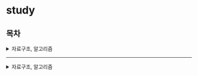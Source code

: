 # study

## 목차
<details>
<summary>자료구조, 알고리즘</summary>
<div markdown="1">

1. [피보나치 수열](#1-피보나치-수열)
2. [Call by value &amp; Call by reference](#2-call-by-value--call-by-reference)
3. [시간복잡도와 공간복잡도](#3-시간복잡도와-공간복잡도)
4. [정렬과 시간 복잡도](#4-정렬과-시간-복잡도)
5. [배열과 연결리스트](#5-배열과-연결리스트)
6. [스택과 큐](#6-스택과-큐)
7. [DFS와 BFS](#7-dfs와-bfs)
8. [이진탐색](#8-이진탐색)
9. [트리와 그래프](#9-트리와-그래프)
10. [이진트리, 균형이진트리, 레드블랙트리](#10-이진트리-균형이진트리-레드블랙트리)


</div>
</details>

---
<details>
<summary>자료구조, 알고리즘</summary>
<div markdown="1">

## 1. 피보나치 수열
### 첫째 및 둘째 항이 1이며, 그 뒤의 모든 항은 바로 앞 두항의 합인 수열
예시) 1, 1, 3, 3, 5, 8, …
편의상 0번째 항을 0으로 두기도 함
<br/>
<br/>
<br/>

---
## 2. Call by value & Call by reference
| Call by value | Call by reference |
| --- | --- |
| 인자로 받은 값을 복사하여 처리 | 인자로 받은 값의 주소를 참조하여 직접 값에 영향을 줌 |
| 원본 값 수정 X | 원본 값 수정 O |
| 변수의 복사본이 전달됨 | 변수 자체가 전달됨 |
| 실제 인수가 다른 메모리 위치에 생성 | 실제 인수가 같은 메모리 위치에 생성 |
<br/>
<br/>
<br/>

---
## 3. 시간복잡도와 공간복잡도
### 시간 복잡도 : 알고리즘의 수행 시간 분석

- 특정 크기의 입력을 기준으로 할 때 필요한 연산의 횟수를 나타냄
- 성능 평가 Case
    - 최선의 경우 (Best Case)
    - 최악의 경우 (Worst Case)
    - 평균의 경우 (Average Case)
- 알고리즘이 복잡해질수록 평균 구하기 어려움 → 최악의 경우로 알고리즘 성능을 파악

### 공간 복잡도 : 알고리즘의 메모리 사용량 분석

- 프로그램 실행과 완료에 얼마나 많은 공간(메모리)가 필요한지를 나타냄
- 공간 (space)
    - 고정 공간 (알고리즘과 무관한 공간)
        - 코드가 저장되는 공간, 알고리즘 실행을 위해 시스템이 필요로 하는 공간 등
    - 가변 공간 (알고리즘과 밀접한 공간)
        - 변수를 저장하는 공간 등의 문제를 해결하기 위해 알고리즘이 필요로 하는 공간

| 시간 복잡도 | 공간 복잡도 |
| --- | --- |
| 얼마나 빠르게 실행되는지를 판단 | 얼마나 많은 자원(메모리 공간)이 필요한지를 판단 |

### 시간 복잡도와 공간 복잡도는 반비례하는 경향이 있음, 보통 알고리즘의 성능을 판단할 때는 시간 복잡도를 위주로 판단
<br/>
<br/>
<br/>

---
## 4. 정렬과 시간 복잡도
### 버블정렬(Bubble Sort)

- 시간 복잡도 : O(N^2)
- 배열의 첫 원소부터 순차적으로 진행하며, 현재 원소가 그 다음 원소의 값보다 크면 두 원소를 바꾸는 작업을 완전히 정렬 될 때까지 반복하는 정렬

### 선택정렬(Selection Sort)

- 시간 복잡도 : O(N^2)
- 배열을 탐색하며 가장 작은 원소를 배열 맨 앞의 원소와 교체, 그 다음으로 작은 원소를 찾아 다시 앞으로 보냄. 이 작업을 완전히 정렬 될 때까지 반복하는 정렬

### 삽입 정렬(Insertion Sort)

- 최선의 경우: O(n), 최악의 경우: O(n^2)
- 배열의 모든 요소를 앞에서 부터 차례대로 이미 정렬된 배열 부분과 비교하여, 삽입하는 작업을 반복하는 정렬

### 병합 정렬(merge Sort)

- 시간 복잡도: O(n log n)
- 배열을 절반씩 나누어 부분리스트가 하나만 남을 때까지 반복. 각각을 정렬한 후 다시 합쳐 정렬하는 작업을 반복하는 정렬

### 퀵정렬(Quick Sort)

- 최악의 경우: O(n^2), 평균의 경우(n log n)
- 배열 중 피벗이 될 원소를 임의의 기준으로 선정하고, 피벗 앞에는 피벗보다 작은 원소들이오고, 피벗 뒤에는 피벗보다 큰 원소들이  오도록 피벗을 기준으로 배열을 나눔. 이렇게 나눈 배열도 앞의 과정을 반복하여 결국 정렬된 상태의 배열이 되는 정렬

### 계수정렬(Counting Sort)

- 시간 복잡도: O(n+k)
- 각 요소의 배열 등장 횟수를 count해 누적합으로 나타낸는 배열을 만든 후 그 누적합으로 요소들의 index를 알아내 작은 숫자 순서대로 정렬하는 정렬

### 기수정렬(Radix Sort)

- 최악의 경우: O(w(n+k))
- 1의 자리, 10의 자리, 100의 자리 … 자리수를 기준으로 정렬하는 정렬
<br/>
<br/>
<br/>

---
## 5. 배열과 연결리스트
### 배열

- 같은 종류의 데이터들이 순차적으로 저장되어 있는 자료 구조
- 배열의 크기는 처음 생성할 때 정하며 이후에는 변경할 수 없음
- 빠른 접근이 요구되고, 데이터의 삽입과 삭제가 적을 경우 자주 사용됨
- 장점
    - 인덱스를 통한 빠른 접근
- 단점
    - 삽입, 삭제가 오래 걸림
    - 중간에 있는 데이터가 삭제되면 공간 낭비가 심함

### 연결리스트

- 각 노드가 데이터와 포인터를 가지고 한 줄로 연결되어 있는 방식으로 데이터를 저장하는 자료구조
- 메모리를 연속적으로 사용하지 않음
- 삽입과 삭제 연산이 잦고, 검색 빈도가 적을 때 자주 사용됨
- 장점
    - 삽입, 삭제에 용이함
- 단점
    - 임의 접근이 불가능하여, 처음부터 탐색을 진행해야함
<br/>
<br/>
<br/>

---
## 6. 스택과 큐
### 스택 (Stack)

- 차곡차곡 쌓아 올린 형태의 자료구조
- LIFO(Last In First Out) 방식, 후입선출
- 가장 마지막에 삽입된 자료가 가장 먼저 삭제
- 삽입 → ’push’, 삭제 → ‘pop’
- 삽입, 삭제가 이루어지는 곳 → ‘top’

### 큐 (Queue)

- 줄(놀이동산에서 **줄**을 서서 순서를 기다릴 때의 **줄**)
- FIFO(First In First Out) 방식, 선입선출
- 가장 먼저삽입된 자료가 가장 먼저 삭제
- 삽입 → ‘enqueue’, 삭제 → ‘dequeue’
- 삽입이 이루어지는 곳 → ‘front’, 삭제가 이루어지는 곳 → ‘rear’

### 우선순위 큐 (Priority Queue)

- 들어오는 순서와 상관없이 우선순위가 높은 데이터가 먼저 삭제
- 삽입 → ‘insert’, 삭제 → ‘delete’
- 구현 (시간 복잡도 상 힙이 유리)
    - 배열
        - 순서없는 : 삽입 → O(1), 삭제 → O(n)
        - 정렬된 :  삽입 → O(n), 삭제 → O(1))
    - 연결리스트
        - 순서없는 : 삽입 → O(1), 삭제 → O(n)
        - 정렬된 : 삽입 → O(n), 삭제 → O(1))
    - 힙(heap)
        - 삽입 → O(log n), 삭제 → O(log n)

### 원형 큐 (=환형 큐, Circular Queue, Ring Buffer)

- 선이 아닌 원의 형태를 가진 큐
- FIFO(First In First Out) 방식, 선입선출
- 삽입 → ‘enqueue’, 삭제 → ‘dequeue’
- 삽입 → rear + 1, 삭제 → front + 1

### 덱 (Deque, Double-ended Queue)

- 양쪽에서 추가, 삭제가 가능한 선형 구조의 자료구조
- 삽입이 이루어지는 곳 → ‘front’, 삭제가 이루어지는 곳 → ‘rear’
- enqueue, dequeue → O(1)
<br/>
<br/>
<br/>

---
## 7. DFS와 BFS
### DFS (Depth First Search, 깊이 우선 탐색)

- 그래프와 트리의 깊은 부분을 우선적으로 탐색하는 알고리즘
- 루트 노드(또는 임의의 노드)에서 최대한 깊이 내려간 뒤, 더 이상 갈 곳이 없으면 다음 분기로 넘어감

### BFS (Breadth First Search, 너비 우선 탐색)

- 그래프와 트리의 인점한 노드부터 탐색하는 알고리즘
- 시작 정점으로 인점한 정점을 먼저 방문하며 최대한 넓게 이동한 다음, 더 이상 갈 곳이 없으면 아래로 이동

| DFS | BFS |
| --- | --- |
| 현재 정점에서 갈 수 있는 점들까지 들어가면서 탐색 | 현재 정점에서 연결된 가까운 점들부터 탐색 |
| 스택 또는 재귀함수로 구현 | 큐를 이용해서 구현 |

### 대표적인 활용 문제

| 문제 | DFS | BFS |
| --- | --- | --- |
| 모든 정점을 방문하는 문제 | 유리 | 유리 |
| 경로의 특징을 저장하는 문제 | 유리 | 불리 |
| 최단거리 문제 | 불리 | 유리 |
<br/>
<br/>
<br/>

---
## 8. 이진탐색
### 이진탐색(Binary Search)

- 정렬된 배열이나 리스트에서 특정한 값을 찾는 알고리즘
- 배열의 중간에 있는 임의의 값을 중간값으로 선택하여 중간값을 기준으로 데이터들을 나눈다. 그후 중간값과 찾는 값을 비교하여 중간값보다 크면 우측을 대상으로하고, 작다면 좌측을 대상으로하여 다시 탐색한다.
- 반드시 데이터들이 일정한 순서로 정렬된 구조에서 사용가능
- 시간 복잡도 : O(log n)
- 장점
    - 검색 속도가 빠름
- 단점
    - 반드시 특정구조가 필요함 (정렬된 구조)
    - 검색대상의 생성, 수정에 취약 (추가적인 메모리 사용 X → 검색 대상을 수정, 추가하는 경우 탐색 시간 길어짐)
<br/>
<br/>
<br/>

---
## 9. 트리와 그래프
### 트리

- 노드와 노드간을 연결하는 간선으로 구성된 자료구조
- 두 개의 노드 사이에 반드시 1개의 경로
- 부모 - 자식 관계 성립 → 계층형 모델 (최상위 노드 = root)
- 노드가 N개 이면 간선 = N - 1개 (완전이진트리의 경우 각 레벨 k에 존재하는 노드는 2^k개)
- 방향성이 존재O,  사이클이 존재 X (비순환)
- 순회 종류 → 전위순회, 중위순회, 후위순회

### 그래프

- 노드와 노드간을 연결하는 간선으로 구성된 자료구조
- 순환 혹은 비순환 구조를 이룸
- 방향이 있는 그래프와 없는 그래프가 있음
- 루트 노드의 개념 X, 부모 - 자식 관계 계념 X
- 2개 이상의 경로 가능 (무방향, 방향, 양방향 가능)

| 특징 | 그래프 | 트리 |
| --- | --- | --- |
| 방향성 | 방향, 무방향 | 방향 |
| 사이클 | 순환, 비순환, 자기순환 | 비순환 |
| 루트노드 | 루트 개념 X | 한 개의 루트 O |
| 부모 - 자식 | 부모 - 자식 개념 X | 한 개의 부모노드 (루트 제외) |
| 모델 | 네트워크 모델 | 계층 모델 |
| 간선 수 | 자유 | N - 1 개 |
<br/>
<br/>
<br/>

---
## 10. 이진트리, 균형이진트리, 레드블랙트리
### 이진트리 (Binary Tree)

- 각 노드가 최대 2개의 자식노드를 가진 트리
- 종류
    - 이진 탐색 트리 (Binary Search Tree, BST)
        - 왼쪽 자식이 부모보다 작고 오른쪽 자식은 부모보다 큰 이진 트리
    - 정 이진트리 (full binary tree)
        - 모든 노드가 0개 또는 2개의 자식 노드를 갖는 트리
    - 완전 이진트리 (complete binary tree)
        - 마지막 레벨을 제외하고 모든 레벨이 완전히 채워져 있는 트리
    - 완전 이진 탐색 트리 (Complete binary search tree)
        - 완전 이진 트리의 성질을 가지는 이진 탐색 트리
    - 포화 이진 트리 (Perfect Binary Tree)
        - 모든 노드가 두개의 자식 노드를 가지고, 모든 리프 노드가 동일한 깊이를 갖는 트리
    - 편향 이진트리 (skewed binary tree)
        - 모든 노드가 왼쪽 또는 오른쪽으로 치우쳐 있는 트리

### 균형 이진 트리 (Balanced Binary Tree)

- 모든 노드의 좌우 서브 트리 높이 차이가 1만큼 나는 트리
- 균형 이진 탐색 트리 (Balanced Binary Search Tree)
    - 노드의 삽입과 삭제가 일어날 때 균형을 유지하도록 하는 트리
    - AVL 트리 (Adelson-Velsky and Landis, 높이 균형 이진 탐색 트리)
        - 스스로 균형을 잡는 이진 탐색 트리
        - Balance Factor(BF) 왼쪽 서브트리에서 오른쪽 서브트리의 높이를 뺀 값 (BF가 최대 1까지 차이나면 균형이 잡힘)
        - 삽입, 삭제 연산을 수행할 때 회전
        - 회전 종류
            - LL 회전
            - RR 회전
            - LR 회전
            - RL 회전

### 레드블랙 트리 (Red-Black Tree)

- 자가 균형 이진 탐색 트리
- 조건
    - 모든 노드는 빨간색 혹은 검은색
    - 루트 노드와 모든 리프 노드(NIL)는 검은색
    - 빨간색 노드의 자식은 검은색 (빨간색 노드가 연속으로 나올 수 없음)
    - 모든 리프 노드에서 루트 노드까지 가는 경로에서 만나는 검은색 노드의 개수는 같음
<br/>
<br/>
<br/>
---
</div>
</details>


